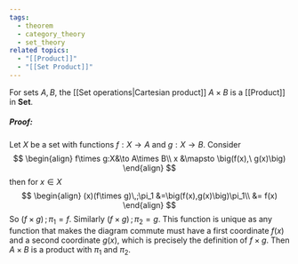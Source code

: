 ```yaml
---
tags:
  - theorem
  - category_theory
  - set_theory
related topics:
  - "[[Product]]"
  - "[[Set Product]]"
---
```

For sets $A,B$, the [[Set operations|Cartesian product]] $A\times B$ is a [[Product]] in $\mathbf{Set}$.
##### Proof:
Let $X$ be a set with functions $f:X\to A$ and $g:X\to B$. Consider$$
\begin{align}
	f\times g:X&\to A\times B\\
	x &\mapsto \big(f(x),\ g(x)\big)
\end{align}
$$then for $x\in X$$$
\begin{align}
	(x)(f\times g)\,;\pi_1
	&=\big(f(x),g(x)\big)\pi_1\\
	&= f(x)
\end{align}
$$So $(f\times g)\,;\pi_1=f$. Similarly $(f\times g)\,;\pi_2=g$. This function is unique as any function that makes the diagram commute must have a first coordinate $f(x)$ and a second coordinate $g(x)$, which is precisely the definition of $f\times g$. Then $A\times B$ is a product with $\pi_1$ and $\pi_2$.